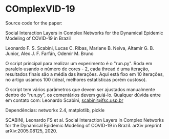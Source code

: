 # COmplexVID-19

Source code for the paper:

Social Interaction Layers in Complex Networks for the Dynamical Epidemic Modeling of COVID-19 in Brazil

Leonardo F. S. Scabini, Lucas C. Ribas, Mariane B. Neiva, Altamir G. B. Junior, Alex J. F. Farfán, Odemir M. Bruno


O script principal para realizar um experimento é o "run.py".
Roda em paralelo usando o número de cores - 2, cada thread é uma iteração, resultados finais são a média das iterações.
Aqui está fixo em 10 iterações, no artigo usamos 100 (ideal, melhores estatísticas porém custoso).

O script tem vários parâmetros que devem ser ajustados manualmente dentro do "run.py", os comentários devem guiá-lo.
Qualquer dúvida entre em contato com: Leonardo Scabini, scabini@ifsc.usp.br

Dependências:
networkx 2.4, matplotlib, pickle




SCABINI, Leonardo FS et al. Social Interaction Layers in Complex Networks for the Dynamical Epidemic Modeling of COVID-19 in Brazil. arXiv preprint arXiv:2005.08125, 2020.
